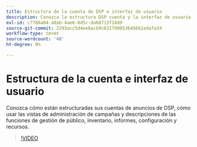 ```yaml
---
title: Estructura de la cuenta de DSP e interfaz de usuario
description: Conozca la estructura DSP cuenta y la interfaz de usuario.
exl-id: c7786a04-a0ab-4ae6-8d5c-da68713f18d9
source-git-commit: 2293acc5d4ee8acb9c631790853645661edafa34
workflow-type: tm+mt
source-wordcount: '48'
ht-degree: 0%

---
```


# Estructura de la cuenta e interfaz de usuario

Conozca cómo están estructuradas sus cuentas de anuncios de DSP, cómo usar las vistas de administración de campañas y descripciones de las funciones de gestión de público, inventario, informes, configuración y recursos.

>[!VIDEO](https://video.tv.adobe.com/v/339206)
